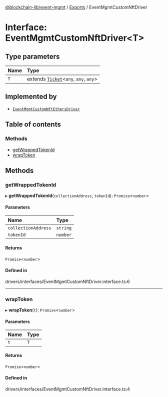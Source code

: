 [@blockchain-lib/event-mgmt](../README.md) / [Exports](../modules.md) / EventMgmtCustomNftDriver

# Interface: EventMgmtCustomNftDriver<T\>

## Type parameters

| Name | Type |
| :------ | :------ |
| `T` | extends [`Ticket`](../classes/Ticket.md)<`any`, `any`, `any`\> |

## Implemented by

- [`EventMgmtCustomNftEthersDriver`](../classes/EventMgmtCustomNftEthersDriver.md)

## Table of contents

### Methods

- [getWrappedTokenId](EventMgmtCustomNftDriver.md#getwrappedtokenid)
- [wrapToken](EventMgmtCustomNftDriver.md#wraptoken)

## Methods

### getWrappedTokenId

▸ **getWrappedTokenId**(`collectionAddress`, `tokenId`): `Promise`<`number`\>

#### Parameters

| Name | Type |
| :------ | :------ |
| `collectionAddress` | `string` |
| `tokenId` | `number` |

#### Returns

`Promise`<`number`\>

#### Defined in

drivers/interfaces/EventMgmtCustomNftDriver.interface.ts:6

___

### wrapToken

▸ **wrapToken**(`t`): `Promise`<`number`\>

#### Parameters

| Name | Type |
| :------ | :------ |
| `t` | `T` |

#### Returns

`Promise`<`number`\>

#### Defined in

drivers/interfaces/EventMgmtCustomNftDriver.interface.ts:4

